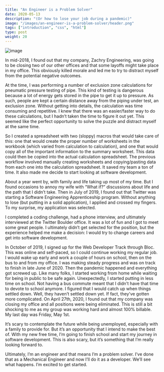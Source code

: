 ```yaml
---
title: "An Engineer is a Problem Solver"
date: 2020-05-13
description: "(Or how to lose your job during a pandemic)"
image: "/images/an-engineer-is-a-problem-solver/header.png"
tags: ["introduction", "css", "html"]
type: post
weight: 20
---
```

![image](/images/an-engineer-is-a-problem-solver/header.png)

In mid-2018, I found out that my company, Zachry Engineering, was going to be closing two of our other offices and that some layoffs might take place in my office. This obviously killed morale and led me to try to distract myself from the potential negative outcomes.

At the time, I was performing a number of exclusion zone calculations for pneumatic pressure testing of pipe. This kind of testing is dangerous because a lot of energy gets stored in the pipe to get it up to pressure. As such, people are kept a certain distance away from the piping under test, an exclusion zone. Without getting into details, the calculation was time consuming and repetitive. I knew that there was an easier/faster way to do these calculations, but I hadn’t taken the time to figure it out yet. This seemed like the perfect opportunity to solve the puzzle and distract myself at the same time.

So I created a spreadsheet with two (sloppy) macros that would take care of this: one that would create the proper number of worksheets in the workbook (which varied from calculation to calculation), and one that would copy all of the important information to the summary worksheet. This data could then be copied into the actual calculation spreadsheet. The previous workflow involved manually creating worksheets and copying/pasting data from each one into the calculation spreadsheet. It saved my team a ton of time. It also made me decide to start looking at software development.

About a year went by, with family and life taking up most of my time. But I found occasions to annoy my wife with “What if?” discussions about life and the path that I didn’t take. Then in July of 2019, I found out that Twitter was starting a Software Engineering Apprenticeship program. Without anything to lose (but putting in a solid application), I applied and crossed my fingers. To my surprise, my application was selected.

I completed a coding challenge, had a phone interview, and ultimately interviewed at the Twitter Boulder office. It was a lot of fun and I got to meet some great people. I ultimately didn’t get selected for the position, but the experience helped me make a decision: I would try to change careers and get into software development.

In October of 2019, I signed up for the Web Developer Track through Bloc. This was online and self-paced, so I could continue working my regular job. I would wake up early and work a couple of hours on school, then on the bus to and from my office. I was making steady progress and was on track to finish in late June of 2020. Then the pandemic happened and everything got screwed up.
Like many folks, I started working from home while waiting for being in public to be safe again. Unexpectedly, I started putting in less time on school. Not having a bus commute meant that I didn’t have that time to devote to school anymore. I figured that I would catch up when things settled down. Well, they haven’t settled down yet. If fact, they’ve gotten more complicated.
On April 27th, 2020, I found out that my company was closing my office and all positions were being eliminated. This is still a bit shocking to me as my group was working hard and almost 100% billable. My last day was Friday, May 1st.

It’s scary to contemplate the future while being unemployed, especially with a family to provide for. But it’s an opportunity that I intend to make the best of. With my new free time, I’m going to finish school and start my journey in software development. This is also scary, but it’s something that I’m really looking forward to.

Ultimately, I’m an engineer and that means I’m a problem solver. I’ve done that as a Mechanical Engineer and now I’ll do it as a developer. We’ll see what happens. I’m excited to get started.